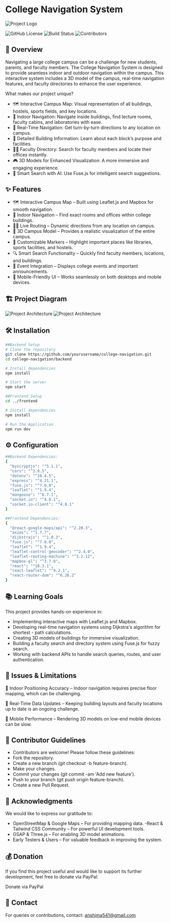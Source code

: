 
# College Navigation System
![Project Logo](./src/assets/FixMyRide.png)

![GitHub License](https://img.shields.io/badge/license-MIT-blue.svg)
![Build Status](https://img.shields.io/badge/build-passing-green.svg)
![Contributors](https://img.shields.io/badge/contributors-5-blue.svg)


## 🚀 Overview

Navigating a large college campus can be a challenge for new students, parents, and faculty members. The College Navigation System is designed to provide seamless indoor and outdoor navigation within the campus. This interactive system includes a 3D model of the campus, real-time navigation features, and faculty directories to enhance the user experience.

What makes our project unique?

- 🗺 Interactive Campus Map: Visual representation of all buildings, hostels, sports fields, and key locations.
- 🏢 Indoor Navigation: Navigate inside buildings, find lecture rooms, faculty cabins, and laboratories with ease.
- 📍 Real-Time Navigation: Get turn-by-turn directions to any location on campus.
- 🏫 Detailed Building Information: Learn about each block’s purpose and facilities.
- 👨‍🏫 Faculty Directory: Search for faculty members and locate their offices instantly.
- 🎮 3D Models for Enhanced Visualization: A more immersive and engaging experience.
- 🚀 Smart Search with AI: Use Fuse.js for intelligent search suggestions.

## ✨ Features

- 🗺 Interactive Campus Map – Built using Leaflet.js and Mapbox for smooth navigation.
- 🔄 Indoor Navigation – Find exact rooms and offices within college buildings.
- 🚶‍♂️ Live Routing – Dynamic directions from any location on campus.
- 🏢 3D Campus Model – Provides a realistic visualization of the entire campus.
- 📌 Customizable Markers – Highlight important places like libraries, sports facilities, and hostels.
- 🔍 Smart Search Functionality – Quickly find faculty members, locations, and buildings.
- 📅 Event Integration – Displays college events and important announcements.
- 📱 Mobile-Friendly UI – Works seamlessly on both desktops and mobile devices.

## 🏗 Project Diagram

![Project Architecture](./src/assets/graph1.png)
![Project Architecture](./src/assets/graph2.png)

## 🛠 Installation

```sh
##Backend Setup
# Clone the repository
git clone https://github.com/yourusername/college-navigation.git
cd college-navigation/backend

# Install dependencies
npm install

# Start the server
npm start

##Frontend Setup
cd ../frontend

# Install dependencies
npm install

# Run the Application
npm run dev
```
## ⚙ Configuration
```sh
##Backend Dependencies:
{
  "byscryptjs": "^5.1.1",
  "cors": "^2.8.5",
  "dotenv": "^16.4.5",
  "express": "^4.21.1",
  "fuse.js": "^7.0.0",
  "leaflet": "^1.9.4",
  "mongoose": "^8.7.1",
  "socket.io": "^4.8.1",
  "socket.io-client": "^4.8.1"
}

##Frontend Dependencies:
{
  "@react-google-maps/api": "^2.20.3",
  "axios": "^1.7.7",
  "dijkstrajs": "^1.0.3",
  "fuse.js": "^7.0.0",
  "leaflet": "^1.9.4",
  "leaflet-control-geocoder": "^2.4.0",
  "leaflet-routing-machine": "^3.2.12",
  "mapbox-gl": "^3.7.0",
  "react": "^18.3.1",
  "react-leaflet": "^4.2.1",
  "react-router-dom": "^6.26.2"
}
```

## 📚  Learning Goals
This project provides hands-on experience in:

- Implementing interactive maps with Leaflet.js and Mapbox.
- Developing real-time navigation systems using Dijkstra's algorithm for shortest - path calculations.
- Creating 3D models of buildings for immersive visualization.
- Building a faculty search and directory system using Fuse.js for fuzzy search.
- Working with backend APIs to handle search queries, routes, and user authentication.

## 🎯 Issues & Limitations
🚧 Indoor Positioning Accuracy – Indoor navigation requires precise floor mapping, which can be challenging.

🚧 Real-Time Data Updates – Keeping building layouts and faculty locations up to date is an ongoing challenge.

🚧 Mobile Performance – Rendering 3D models on low-end mobile devices can be slow.

## 🤝 Contributor Guidelines

- Contributors are welcome! Please follow these guidelines:
- Fork the repository.
- Create a new branch (git checkout -b feature-branch).
- Make your changes.
- Commit your changes (git commit -am 'Add new feature').
- Push to your branch (git push origin feature-branch).
- Create a new Pull Request.

## 🤝 Acknowledgments

We would like to express our gratitude to:

- OpenStreetMap & Google Maps – For providing mapping data.
-React & Tailwind CSS Community – For powerful UI development tools.
- GSAP & Three.js – For enabling 3D model animations.
- Early Testers & Users – For valuable feedback in improving the system.

## 💰 Donation

 If you find this project useful and would like to support its further development, feel free to donate via PayPal:

Donate via PayPal

## 📩 Contact

For queries or contributions, contact: [anshima541@gmail.com](mailto:anshima541@gmail.com)
